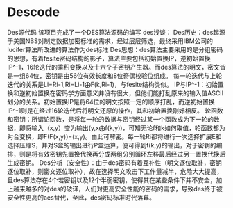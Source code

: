 # Descode
Des源代码
该项目完成了一个DES算法源码的编写
des浅谈：
Des历史：des起源于美国NBS对制定数据加密标准的需求，经过层层筛选，最终采用IBM公司的lucifer算法所改进的算法作为des标准
   Des思想：des算法主要采用的是分组密码的思想，有着fesite密码结构的影子，算法主要包括初始置换IP，逆初始置换IP^-1，16轮迭代的乘积变换以及十六个子密钥产生器。而des算法的明文，密文皆是一组64位，密钥是由56位有效长度和8位奇偶校验位组成。
每一轮迭代与上轮迭代的关系是Li=Ri-1,Ri=Li-1⨁F(k,Ri-1)，与fesite结构类似。
  IP与IP^-1：初始置换和逆初始置换在密码学方面意义并没有很大，但他们能打乱原来的输入值ASCII划分的关系。初始置换IP是将64位的明文按照一定的顺序打乱，而逆初始置换IP^-1则是在经过16轮迭代后将明文还原的操作，其和初始置换刚好相反。
  轮函数和密钥：所谓论函数，是将每一轮的数据与密钥经过某一个函数成为下一轮的数据，即将输入（x,y）变为输出(y,x⨁f(k,y))，可知无论f和k如何取值，轮函数都为对合变换，即F(F(x,y))=(x,y)。由此可解密。每一轮Ri都将进行一次选择扩展E和选择压缩S，并对S盒的输出进行P盒运算，便可得到f(k,y)的输出，对于密钥的编排，则是将有效密钥先置换代换再分成两组分别循环左移最后经过另一置换代换后生成密钥。
  Des分析（安全性）：由于des密码有着互补性（明文逐位取补，密钥逐位取补，则密文逐位取补），故在选择明文攻击下工作量减半，危险大大提高，且des算法存在4个若密钥以及12个半弱密钥，使得其在某些条件下并不安全，加上越来越多的对des的破译，人们对更高安全性能的密码的需求，导致des终于被安全性更高的aes替代，至此，des密码标准时代落幕。
